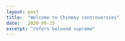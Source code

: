 ```yaml
---
layout: post
title:  "Welcome to Chinmoy controversies"
date:   2020-06-25
excerpt: "refers beloved supreme"
---
```


